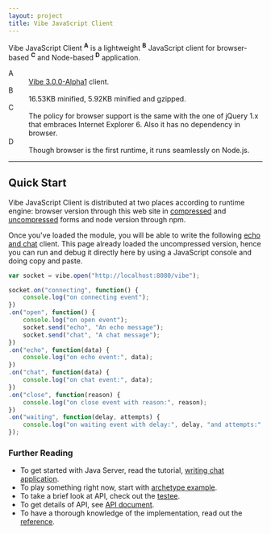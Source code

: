 ```yaml
---
layout: project
title: Vibe JavaScript Client
---
```


Vibe JavaScript Client <sup><strong>A</strong></sup> is a lightweight <sup><strong>B</strong></sup> JavaScript client for browser-based <sup><strong>C</strong></sup> and Node-based <sup><strong>D</strong></sup> application.

<dl>
    <dt>A</dt>
    <dd><a href="/projects/vibe-protocol/3.0.0-Alpha1">Vibe 3.0.0-Alpha1</a> client.</dd>
    <dt>B</dt>
    <dd>16.53KB minified, 5.92KB minified and gzipped.</dd>
    <dt>C</dt>
    <dd>The policy for browser support is the same with the one of jQuery 1.x that embraces Internet Explorer 6. Also it has no dependency in browser.</dd>
    <dt>D</dt>
    <dd>Though browser is the first runtime, it runs seamlessly on Node.js.</dd>
</dl>

---

## Quick Start
Vibe JavaScript Client is distributed at two places according to runtime engine: browser version through this web site in [compressed](/projects/vibe-javascript-client/3.0.0-Alpha1/vibe.min.js) and [uncompressed](/projects/vibe-javascript-client/3.0.0-Alpha1/vibe.js) forms and node version through npm.

Once you've loaded the module, you will be able to write the following [echo and chat](/projects/vibe-protocol/3.0.0-Alpha1/api/#module--vibe-protocol-) client. This page already loaded the uncompressed version, hence you can run and debug it directly here by using a JavaScript console and doing copy and paste.

```javascript
var socket = vibe.open("http://localhost:8080/vibe");

socket.on("connecting", function() {
    console.log("on connecting event");
})
.on("open", function() {
    console.log("on open event");
    socket.send("echo", "An echo message");
    socket.send("chat", "A chat message");
})
.on("echo", function(data) {
    console.log("on echo event:", data);
})
.on("chat", function(data) {
    console.log("on chat event:", data);
})
.on("close", function(reason) {
    console.log("on close event with reason:", reason);
})
.on("waiting", function(delay, attempts) {
    console.log("on waiting event with delay:", delay, "and attempts:", attempts);
});
```

### Further Reading

* To get started with Java Server, read the tutorial, [writing chat application](/blog/writing-chat-application/).
* To play something right now, start with [archetype example](https://github.com/vibe-project/vibe-examples/tree/master/archetype/vibe-javascript-client).
* To take a brief look at API, check out the [testee](https://github.com/vibe-project/vibe-javascript-client/blob/v3.0.0-Alpha1/Gruntfile.js#L90-L132).
* To get details of API, see [API document](/projects/vibe-javascript-client/3.0.0-Alpha1/api/).
* To have a thorough knowledge of the implementation, read out the [reference](/projects/vibe-javascript-client/3.0.0-Alpha1/reference/).